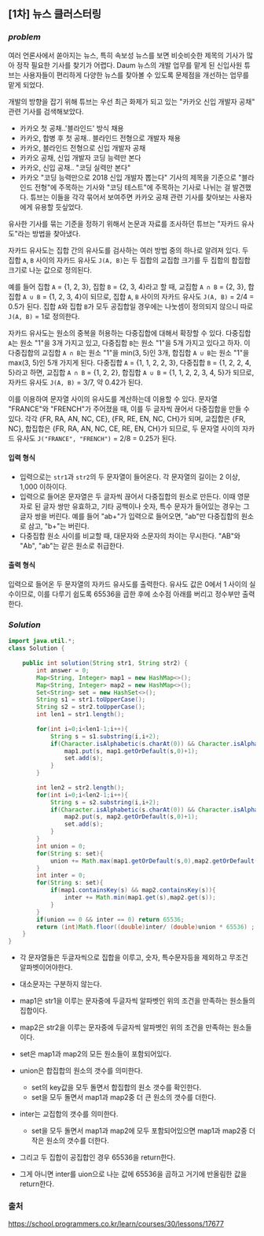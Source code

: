 ## **[1차] 뉴스 클러스터링**


### ***problem***
여러 언론사에서 쏟아지는 뉴스, 특히 속보성 뉴스를 보면 비슷비슷한 제목의 기사가 많아 정작 필요한 기사를 찾기가 어렵다. Daum 뉴스의 개발 업무를 맡게 된 신입사원 튜브는 사용자들이 편리하게 다양한 뉴스를 찾아볼 수 있도록 문제점을 개선하는 업무를 맡게 되었다.

개발의 방향을 잡기 위해 튜브는 우선 최근 화제가 되고 있는 "카카오 신입 개발자 공채" 관련 기사를 검색해보았다.

- 카카오 첫 공채..'블라인드' 방식 채용
- 카카오, 합병 후 첫 공채.. 블라인드 전형으로 개발자 채용
- 카카오, 블라인드 전형으로 신입 개발자 공채
- 카카오 공채, 신입 개발자 코딩 능력만 본다
- 카카오, 신입 공채.. "코딩 실력만 본다"
- 카카오 "코딩 능력만으로 2018 신입 개발자 뽑는다"
기사의 제목을 기준으로 "블라인드 전형"에 주목하는 기사와 "코딩 테스트"에 주목하는 기사로 나뉘는 걸 발견했다. 튜브는 이들을 각각 묶어서 보여주면 카카오 공채 관련 기사를 찾아보는 사용자에게 유용할 듯싶었다.

유사한 기사를 묶는 기준을 정하기 위해서 논문과 자료를 조사하던 튜브는 "자카드 유사도"라는 방법을 찾아냈다.

자카드 유사도는 집합 간의 유사도를 검사하는 여러 방법 중의 하나로 알려져 있다. 두 집합 `A`, `B` 사이의 자카드 유사도 `J(A, B)`는 두 집합의 교집합 크기를 두 집합의 합집합 크기로 나눈 값으로 정의된다.

예를 들어 집합 `A` = {1, 2, 3}, 집합 `B` = {2, 3, 4}라고 할 때, 교집합 `A ∩ B` = {2, 3}, 합집합 `A ∪ B` = {1, 2, 3, 4}이 되므로, 집합 `A`, `B` 사이의 자카드 유사도 `J(A, B)` = 2/4 = 0.5가 된다. 집합 `A`와 집합 `B`가 모두 공집합일 경우에는 나눗셈이 정의되지 않으니 따로 `J(A, B)` = 1로 정의한다.

자카드 유사도는 원소의 중복을 허용하는 다중집합에 대해서 확장할 수 있다. 다중집합 `A`는 원소 "1"을 3개 가지고 있고, 다중집합 `B`는 원소 "1"을 5개 가지고 있다고 하자. 이 다중집합의 교집합 `A ∩ B`는 원소 "1"을 min(3, 5)인 3개, 합집합 `A ∪ B`는 원소 "1"을 max(3, 5)인 5개 가지게 된다. 다중집합 `A` = {1, 1, 2, 2, 3}, 다중집합 `B` = {1, 2, 2, 4, 5}라고 하면, 교집합 `A ∩ B` = {1, 2, 2}, 합집합 `A ∪ B` = {1, 1, 2, 2, 3, 4, 5}가 되므로, 자카드 유사도 `J(A, B)` = 3/7, 약 0.42가 된다.

이를 이용하여 문자열 사이의 유사도를 계산하는데 이용할 수 있다. 문자열 "FRANCE"와 "FRENCH"가 주어졌을 때, 이를 두 글자씩 끊어서 다중집합을 만들 수 있다. 각각 {FR, RA, AN, NC, CE}, {FR, RE, EN, NC, CH}가 되며, 교집합은 {FR, NC}, 합집합은 {FR, RA, AN, NC, CE, RE, EN, CH}가 되므로, 두 문자열 사이의 자카드 유사도 `J("FRANCE", "FRENCH")` = 2/8 = 0.25가 된다.
#### **입력 형식**
- 입력으로는 `str1`과 `str2`의 두 문자열이 들어온다. 각 문자열의 길이는 2 이상, 1,000 이하이다.
- 입력으로 들어온 문자열은 두 글자씩 끊어서 다중집합의 원소로 만든다. 이때 영문자로 된 글자 쌍만 유효하고, 기타 공백이나 숫자, 특수 문자가 들어있는 경우는 그 글자 쌍을 버린다. 예를 들어 "ab+"가 입력으로 들어오면, "ab"만 다중집합의 원소로 삼고, "b+"는 버린다.
- 다중집합 원소 사이를 비교할 때, 대문자와 소문자의 차이는 무시한다. "AB"와 "Ab", "ab"는 같은 원소로 취급한다.

#### **출력 형식**
입력으로 들어온 두 문자열의 자카드 유사도를 출력한다. 유사도 값은 0에서 1 사이의 실수이므로, 이를 다루기 쉽도록 65536을 곱한 후에 소수점 아래를 버리고 정수부만 출력한다.

### ***Solution***
``` java
import java.util.*;
class Solution {
    
    public int solution(String str1, String str2) {
        int answer = 0;
        Map<String, Integer> map1 = new HashMap<>();
        Map<String, Integer> map2 = new HashMap<>();
        Set<String> set = new HashSet<>();
        String s1 = str1.toUpperCase();
        String s2 = str2.toUpperCase();
        int len1 = str1.length();
        
        for(int i=0;i<len1-1;i++){
            String s = s1.substring(i,i+2);
            if(Character.isAlphabetic(s.charAt(0)) && Character.isAlphabetic(s.charAt(1))){
                map1.put(s, map1.getOrDefault(s,0)+1);
                set.add(s);
            }    
        }
        
        int len2 = str2.length();
        for(int i=0;i<len2-1;i++){
            String s = s2.substring(i,i+2);
            if(Character.isAlphabetic(s.charAt(0)) && Character.isAlphabetic(s.charAt(1))){
                map2.put(s, map2.getOrDefault(s,0)+1);
                set.add(s);
            }   
        }
        int union = 0;
        for(String s: set){
            union += Math.max(map1.getOrDefault(s,0),map2.getOrDefault(s,0));
        }
        int inter = 0;
        for(String s: set){
            if(map1.containsKey(s) && map2.containsKey(s)){
                inter += Math.min(map1.get(s),map2.get(s));    
            }
        }
        if(union == 0 && inter == 0) return 65536;
        return (int)Math.floor((double)inter/ (double)union * 65536) ;
    }
}
```
- 각 문자열들은 두글자씩으로 집합을 이루고, 숫자, 특수문자등을 제외하고 무조건 알파벳이어야한다.
- 대소문자는 구분하지 않는다.
- map1은 str1을 이루는 문자중에 두글자씩 알파벳인 위의 조건을 만족하는 원소들의 집합이다.
- map2은 str2을 이루는 문자중에 두글자씩 알파벳인 위의 조건을 만족하는 원소들이다.
- set은 map1과 map2의 모든 원소들이 포함되어있다.

- union은 합집합의 원소의 갯수를 의미한다.
    - set의 key값을 모두 돌면서 합집합의 원소 갯수를 확인한다.
    - set을 모두 돌면서 map1과 map2중 더 큰 원소의 갯수를 더한다.
- inter는 교집합의 갯수를 의미한다.
    - set을 모두 돌면서 map1과 map2에 모두 포함되어있으면 map1과 map2중 더 작은 원소의 갯수를 더한다.

- 그리고 두 집합이 공집합인 경우 65536을 return한다.
- 그게 아니면 inter를 uion으로 나눈 값에 65536을 곱하고 거기에 반올림한 값을 return한다.

### 출처
https://school.programmers.co.kr/learn/courses/30/lessons/17677